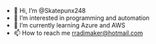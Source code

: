 - 👋 Hi, I’m @Skatepunx248
- 👀 I’m interested in programming and automation
- 🌱 I’m currently learning Azure and AWS
- 📫 How to reach me rradimaker@hotmail.com

<!---
Skatepunx248/Skatepunx248 is a ✨ special ✨ repository because its `README.md` (this file) appears on your GitHub profile.
You can click the Preview link to take a look at your changes.
--->
